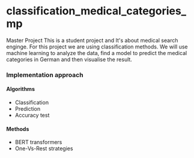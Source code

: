 # classification_medical_categories_mp
Master Project
This is a student project and It's about medical search enginge. For this project we are using classification methods. We will use machine learning to analyze the data, find a model to predict the medical categories in German and then visualise the result.
  
  
### Implementation approach  

#### Algorithms 

* Classification
* Prediction 
* Accuracy test



#### Methods 

* BERT transformers
* One-Vs-Rest strategies

